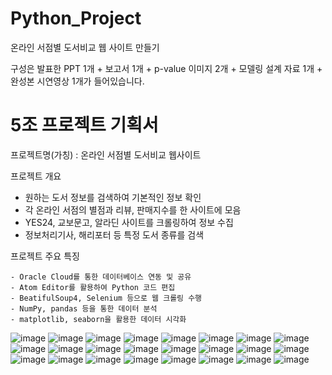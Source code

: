 # Python_Project
온라인 서점별 도서비교 웹 사이트 만들기

구성은 발표한 PPT 1개 + 보고서 1개 + p-value 이미지 2개 + 모델링 설계 자료 1개 + 완성본 시연영상 1개가 들어있습니다.

# 5조 프로젝트 기획서

  프로젝트명(가칭) : 온라인 서점별 도서비교 웹사이트

  프로젝트 개요

   - 원하는 도서 정보를 검색하여 기본적인 정보 확인
   - 각 온라인 서점의 별점과 리뷰, 판매지수를 한 사이트에 모음
   - YES24, 교보문고, 알라딘 사이트를 크롤링하여 정보 수집
   - 정보처리기사, 해리포터 등 특정 도서 종류를 검색
   
  프로젝트 주요 특징

    - Oracle Cloud를 통한 데이터베이스 연동 및 공유
    - Atom Editor를 활용하여 Python 코드 편집
    - BeatifulSoup4, Selenium 등으로 웹 크롤링 수행
    - NumPy, pandas 등을 통한 데이터 분석
    - matplotlib, seaborn을 활용한 데이터 시각화
![image](https://user-images.githubusercontent.com/84175581/125194898-3b1e3180-e28e-11eb-9385-a23c885e73b5.png)
![image](https://user-images.githubusercontent.com/84175581/125194899-3ce7f500-e28e-11eb-9276-c6dc25a6bf25.png)
![image](https://user-images.githubusercontent.com/84175581/125194878-2a6dbb80-e28e-11eb-8676-739b6aeed569.png)
![image](https://user-images.githubusercontent.com/84175581/125194880-2b065200-e28e-11eb-85d6-660c2ec157c7.png)
![image](https://user-images.githubusercontent.com/84175581/125194882-2c377f00-e28e-11eb-8f8f-d422803c3d5b.png)
![image](https://user-images.githubusercontent.com/84175581/125194883-2cd01580-e28e-11eb-8332-1dc61b8c69d9.png)
![image](https://user-images.githubusercontent.com/84175581/125194884-2e014280-e28e-11eb-87fc-4cb2149b29b4.png)
![image](https://user-images.githubusercontent.com/84175581/125194885-2fcb0600-e28e-11eb-9566-2587461b4089.png)
![image](https://user-images.githubusercontent.com/84175581/125194886-30fc3300-e28e-11eb-9198-ff881f6f337a.png)
![image](https://user-images.githubusercontent.com/84175581/125194889-322d6000-e28e-11eb-95c3-42e3040fe23f.png)
![image](https://user-images.githubusercontent.com/84175581/125194892-32c5f680-e28e-11eb-91dc-37944d9fd301.png)
![image](https://user-images.githubusercontent.com/84175581/125194893-335e8d00-e28e-11eb-988c-39f62a9c67ff.png)
![image](https://user-images.githubusercontent.com/84175581/125194894-335e8d00-e28e-11eb-92b6-08fef343a27c.png)
![image](https://user-images.githubusercontent.com/84175581/125194912-512bf200-e28e-11eb-8d0a-5a190e6bf266.png)
![image](https://user-images.githubusercontent.com/84175581/125194914-525d1f00-e28e-11eb-8822-17681dffbd2a.png)
![image](https://user-images.githubusercontent.com/84175581/125194915-538e4c00-e28e-11eb-874f-63467f2e4fd9.png)
![image](https://user-images.githubusercontent.com/84175581/125194919-5721d300-e28e-11eb-8fb2-6dac7c361f26.png)
![image](https://user-images.githubusercontent.com/84175581/125195007-b67fe300-e28e-11eb-8fed-3a8ab6add566.png)
![image](https://user-images.githubusercontent.com/84175581/125194923-58eb9680-e28e-11eb-92ce-4e548a01fc17.png)
![image](https://user-images.githubusercontent.com/84175581/125194924-5a1cc380-e28e-11eb-87a0-b5218e85e1d6.png)
![image](https://user-images.githubusercontent.com/84175581/125194938-63a62b80-e28e-11eb-911d-15698c8f70c9.png)
![image](https://user-images.githubusercontent.com/84175581/125194939-643ec200-e28e-11eb-9177-bc6ba183ff10.png)
![image](https://user-images.githubusercontent.com/84175581/125194940-643ec200-e28e-11eb-84de-5370c12c54db.png)
![image](https://user-images.githubusercontent.com/84175581/125194943-64d75880-e28e-11eb-881f-1ba1548048a5.png)


